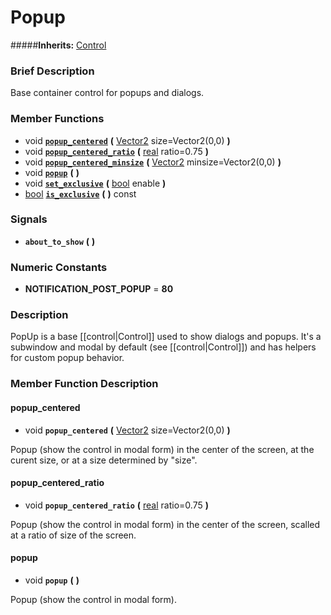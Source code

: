 #  Popup  
#####**Inherits:** [Control](class_control)

###  Brief Description  
Base container control for popups and dialogs.

###  Member Functions 
  * void  **[`popup_centered`](#popup_centered)**  **(** [Vector2](class_vector2) size=Vector2(0,0)  **)**
  * void  **[`popup_centered_ratio`](#popup_centered_ratio)**  **(** [real](class_real) ratio=0.75  **)**
  * void  **[`popup_centered_minsize`](#popup_centered_minsize)**  **(** [Vector2](class_vector2) minsize=Vector2(0,0)  **)**
  * void  **[`popup`](#popup)**  **(** **)**
  * void  **[`set_exclusive`](#set_exclusive)**  **(** [bool](class_bool) enable  **)**
  * [bool](class_bool)  **[`is_exclusive`](#is_exclusive)**  **(** **)** const

###  Signals  
  *  **`about_to_show`**  **(** **)**

###  Numeric Constants  
  * **NOTIFICATION_POST_POPUP** = **80**

###  Description  
PopUp is a base [[control|Control]] used to show dialogs and popups. It's a subwindow and modal by default (see [[control|Control]]) and has helpers for custom popup behavior.

###  Member Function Description  

#### <a name="popup_centered">popup_centered</a>
  * void  **`popup_centered`**  **(** [Vector2](class_vector2) size=Vector2(0,0)  **)**

Popup (show the control in modal form) in the center of the screen, at the curent size, or at a size determined by "size".

#### <a name="popup_centered_ratio">popup_centered_ratio</a>
  * void  **`popup_centered_ratio`**  **(** [real](class_real) ratio=0.75  **)**

Popup (show the control in modal form) in the center of the screen, scalled at a ratio of size of the screen.

#### <a name="popup">popup</a>
  * void  **`popup`**  **(** **)**

Popup (show the control in modal form).
